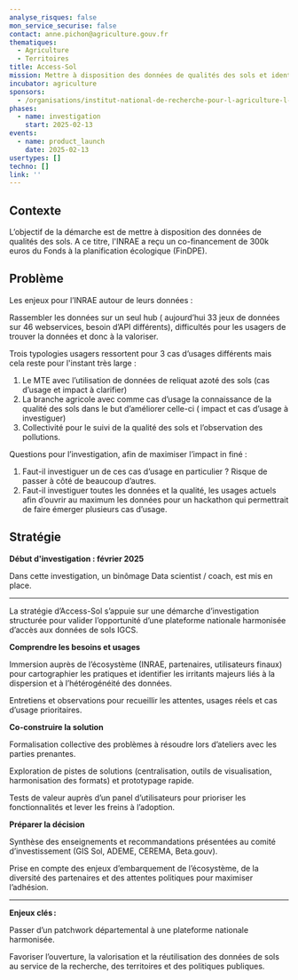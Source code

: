 ```yaml
---
analyse_risques: false
mon_service_securise: false
contact: anne.pichon@agriculture.gouv.fr
thematiques:
  - Agriculture
  - Territoires
title: Access-Sol
mission: Mettre à disposition des données de qualités des sols et identifier les cas d'usage
incubator: agriculture
sponsors:
  - /organisations/institut-national-de-recherche-pour-l-agriculture-l-alimentation-et-l-environnement
phases:
  - name: investigation
    start: 2025-02-13
events:
  - name: product_launch
    date: 2025-02-13
usertypes: []
techno: []
link: ''
---
```


## Contexte

L’objectif de la démarche est de mettre à disposition des données de qualités des sols. A ce titre, l'INRAE a reçu un co-financement de 300k euros du Fonds à la planification écologique (FinDPE). 

## Problème
Les enjeux pour l’INRAE autour de leurs données :

Rassembler les données sur un seul hub ( aujourd’hui 33 jeux de données sur 46 webservices, besoin d’API différents), difficultés pour les usagers de trouver la données et donc à la valoriser.

Trois typologies usagers ressortent pour 3 cas d’usages différents mais cela reste pour l'instant très large :

1. Le MTE avec l’utilisation de données de reliquat azoté des sols (cas d’usage et impact à clarifier)
2. La branche agricole avec comme cas d’usage la connaissance de la qualité des sols dans le but d’améliorer celle-ci ( impact et cas d’usage à
investiguer)
3. Collectivité pour le suivi de la qualité des sols et l’observation des pollutions.

Questions pour l’investigation, afin de maximiser l’impact in finé :
1. Faut-il investiguer un de ces cas d’usage en particulier ? Risque de passer à côté de beaucoup d’autres.
2. Faut-il investiguer toutes les données et la qualité, les usages actuels afin d’ouvrir au maximum les données pour un hackathon qui permettrait de faire émerger plusieurs cas d’usage.

## Stratégie

**Début d'investigation : février 2025**

Dans cette investigation, un binômage Data scientist / coach, est mis en place.

---

La stratégie d’Access-Sol s’appuie sur une démarche d’investigation structurée pour valider l’opportunité d’une plateforme nationale harmonisée d’accès aux données de sols IGCS.

**Comprendre les besoins et usages**

Immersion auprès de l’écosystème (INRAE, partenaires, utilisateurs finaux) pour cartographier les pratiques et identifier les irritants majeurs liés à la dispersion et à l’hétérogénéité des données.

Entretiens et observations pour recueillir les attentes, usages réels et cas d’usage prioritaires.

**Co-construire la solution**

Formalisation collective des problèmes à résoudre lors d’ateliers avec les parties prenantes.

Exploration de pistes de solutions (centralisation, outils de visualisation, harmonisation des formats) et prototypage rapide.

Tests de valeur auprès d’un panel d’utilisateurs pour prioriser les fonctionnalités et lever les freins à l’adoption.

**Préparer la décision** 

Synthèse des enseignements et recommandations présentées au comité d’investissement (GIS Sol, ADEME, CEREMA, Beta.gouv).

Prise en compte des enjeux d’embarquement de l’écosystème, de la diversité des partenaires et des attentes politiques pour maximiser l’adhésion.

---

**Enjeux clés :**

Passer d’un patchwork départemental à une plateforme nationale harmonisée.

Favoriser l’ouverture, la valorisation et la réutilisation des données de sols au service de la recherche, des territoires et des politiques publiques.
